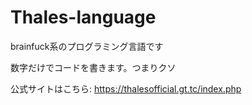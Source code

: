 # Thales-language
brainfuck系のプログラミング言語です

数字だけでコードを書きます。つまりクソ

公式サイトはこちら: https://thalesofficial.gt.tc/index.php
